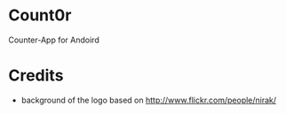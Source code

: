 # Count0r

Counter-App for Andoird


# Credits

* background of the logo based on http://www.flickr.com/people/nirak/